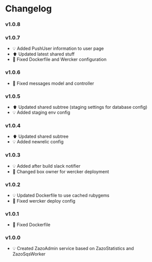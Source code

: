 # Changelog

### v1.0.8

### v1.0.7
- :bulb: Added PushUser information to user page
- :arrow_up: Updated latest shared stuff
- :hammer: Fixed Dockerfile and Wercker configuration

### v1.0.6
- :hammer: Fixed messages model and controller

### v1.0.5
- :arrow_up: Updated shared subtree (staging settings for database config)
- :bulb: Added staging env config

### v1.0.4
- :arrow_up: Updated shared subtree
- :bulb: Added newrelic config

### v1.0.3
- :bulb: Added after build slack notifier
- :hammer: Changed box owner for wercker deployment

### v1.0.2
- :bulb: Updated Dockerfile to use cached rubygems
- :hammer: Fixed wercker deploy config

### v1.0.1
- :hammer: Fixed Dockerfile

### v1.0.0
- :bulb: Created ZazoAdmin service based on ZazoStatistics and ZazoSqsWorker
